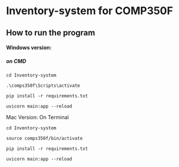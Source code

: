 # Inventory-system for COMP350F

## How to run the program
#### Windows version:
##### on CMD 
```
cd Inventory-system
```
```
.\comps350f\Scripts\activate
```
```
pip install -r requirements.txt
```
```
uvicorn main:app --reload  
```
Mac Version:
On Terminal
```
cd Inventory-system
```
```
source comps350f/bin/activate
```
```
pip install -r requirements.txt
```
```
uvicorn main:app --reload  
```
